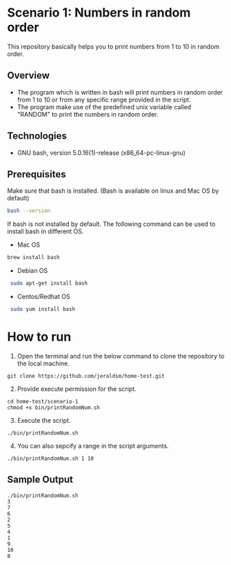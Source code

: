 # Scenario 1: Numbers in random order
This repository basically helps you to print numbers from 1 to 10 in random order.
## Overview
* The program which is written in bash will print numbers in random order from 1 to 10 or from any specific range provided in the script. 
* The program make use of the predefined unix variable called "RANDOM" to print the numbers in random order.
## Technologies
* GNU bash, version 5.0.16(1)-release (x86_64-pc-linux-gnu)
## Prerequisites
Make sure that bash is installed. (Bash is available on linux and Mac OS by default)
```sh
bash --version
```
If bash is not installed by default. The following command can be used to install bash in different OS.
* Mac OS
 ```sh
 brew install bash
 ```
* Debian OS
 ```sh
  sudo apt-get install bash
 ```
* Centos/Redhat OS
 ```sh
  sudo yum install bash
 ```

# How to run
1. Open the terminal and run the below command to clone the repository to the local machine. 
```
git clone https://github.com/jeraldsm/home-test.git
```
2. Provide execute permission for the script.
```
cd home-test/scenario-1
chmod +x bin/printRandomNum.sh 
```
3. Execute the script.
```
./bin/printRandomNum.sh
```
4. You can also sepcify a range in the script arguments.
```
./bin/printRandomNum.sh 1 10
```

## Sample Output
```
./bin/printRandomNum.sh 
3
7
6
2
5
4
1
9
10
8
```
